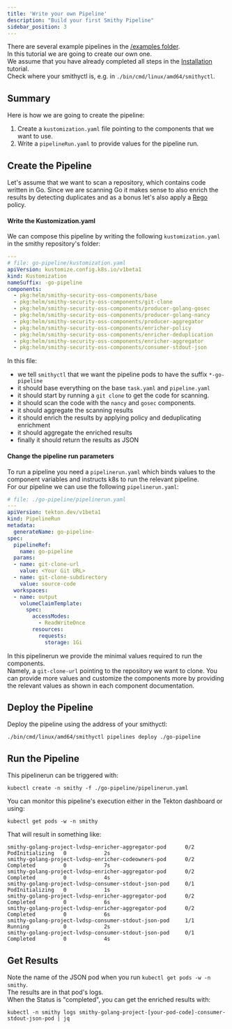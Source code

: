 ```yaml
---
title: 'Write your own Pipeline'
description: "Build your first Smithy Pipeline"
sidebar_position: 3
---
```


There are several example pipelines in the [/examples folder](https://github.com/smithy-security/smithy/tree/main/examples/pipelines).  
In this tutorial we are going to create our own one.  
We assume that you have already completed all steps in the [Installation](http://localhost:3000/docs/oss/installation) tutorial.  
Check where your smithyctl is, e.g. in `./bin/cmd/linux/amd64/smithyctl`.

## Summary 

Here is how we are going to create the pipeline:

1. Create a `kustomization.yaml` file pointing to the components that we want to use.
2. Write a `pipelineRun.yaml` to provide values for the pipeline run.

## Create the Pipeline

Let's assume that we want to scan a repository, which contains code written in Go.
Since we are scanning Go it makes sense to also enrich the results by detecting
duplicates and as a bonus let's also apply a [Rego](https://www.openpolicyagent.org/docs/latest/policy-language/) policy.

#### Write the Kustomization.yaml
We can compose this pipeline by writing the following `kustomization.yaml` in the smithy repository's folder:

```yaml
---
# file: go-pipeline/kustomization.yaml
apiVersion: kustomize.config.k8s.io/v1beta1
kind: Kustomization
nameSuffix: -go-pipeline
components:
  - pkg:helm/smithy-security-oss-components/base
  - pkg:helm/smithy-security-oss-components/git-clone
  - pkg:helm/smithy-security-oss-components/producer-golang-gosec
  - pkg:helm/smithy-security-oss-components/producer-golang-nancy
  - pkg:helm/smithy-security-oss-components/producer-aggregator
  - pkg:helm/smithy-security-oss-components/enricher-policy
  - pkg:helm/smithy-security-oss-components/enricher-deduplication
  - pkg:helm/smithy-security-oss-components/enricher-aggregator
  - pkg:helm/smithy-security-oss-components/consumer-stdout-json
```
In this file:
* we tell `smithyctl` that we want the pipeline pods to have the suffix
  `*-go-pipeline`
* it should base everything on the base `task.yaml` and `pipeline.yaml`
* it should start by running a `git clone` to get the code for scanning.
* it should scan the code with the `nancy` and `gosec` components.
* it should aggregate the scanning results
* it should enrich the results by applying policy and deduplicating enrichment
* it should aggregate the enriched results
* finally it should return the results as JSON

#### Change the pipeline run parameters

To run a pipeline you need a `pipelinerun.yaml` which binds values to the
component variables and instructs k8s to run the relevant pipeline.  
For our pipeline we can use the following `pipelinerun.yaml`:

```yaml
# file: ./go-pipeline/pipelinerun.yaml
---
apiVersion: tekton.dev/v1beta1
kind: PipelineRun
metadata:
  generateName: go-pipeline-
spec:
  pipelineRef:
    name: go-pipeline
  params:
  - name: git-clone-url
    value: <Your Git URL>
  - name: git-clone-subdirectory
    value: source-code
  workspaces:
  - name: output
    volumeClaimTemplate:
      spec:
        accessModes:
          - ReadWriteOnce
        resources:
          requests:
            storage: 1Gi
```

In this pipelinerun we provide the minimal values required to run the components.  
Namely, a `git-clone-url` pointing to the repository we want to clone.
You can provide more values and customize the components more by providing the
relevant values as shown in each component documentation.

## Deploy the Pipeline
Deploy the pipeline using the address of your smithyctl:
```
./bin/cmd/linux/amd64/smithyctl pipelines deploy ./go-pipeline

```

## Run the Pipeline
This pipelinerun can be triggered with:
```
kubectl create -n smithy -f ./go-pipeline/pipelinerun.yaml
```

You can monitor this pipeline's execution either in the Tekton dashboard or
using:

```
kubectl get pods -w -n smithy
```

That will result in something like:  
```cgo
smithy-golang-project-lvdsp-enricher-aggregator-pod      0/2     PodInitializing   0            2s
smithy-golang-project-lvdsp-enricher-codeowners-pod      0/2     Completed         0            7s
smithy-golang-project-lvdsp-enricher-aggregator-pod      0/2     Completed         0            4s
smithy-golang-project-lvdsp-consumer-stdout-json-pod     0/1     PodInitializing   0            1s
smithy-golang-project-lvdsp-enricher-aggregator-pod      0/2     Completed         0            6s
smithy-golang-project-lvdsp-enricher-aggregator-pod      0/2     Completed         0            6s
smithy-golang-project-lvdsp-consumer-stdout-json-pod     1/1     Running           0            2s
smithy-golang-project-lvdsp-consumer-stdout-json-pod     0/1     Completed         0            4s
```

## Get Results
Note the name of the JSON pod when you run `kubectl get pods -w -n smithy`.  
The results are in that pod's logs.  
When the Status is "completed", you can get the enriched results with:

```shell
kubectl -n smithy logs smithy-golang-project-[your-pod-code]-consumer-stdout-json-pod | jq
```


